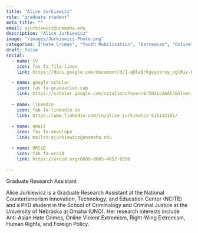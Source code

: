 ```yaml
---
title: "Alice Jurkiewicz"
role: "graduate student"
meta_title: ""
email: ajurkiewicz@unomaha.edu
description: "Alice Jurkiewicz"
image: "/images/Jurkiewicz-Photo.png"
categories: ["Hate Crimes", "Youth Mobilization", "Extremism", "Online"]
draft: false
social:
  - name: CV
    icon: fas fa-file-lines
    link: https://docs.google.com/document/d/1-qOleSrkgeyptruy_xglRiv-FECleVdv/edit?usp=sharing&ouid=101590372173032939984&rtpof=true&sd=true

  - name: google scholar
    icon: fas fa-graduation-cap
    link: https://scholar.google.com/citations?user=Sr5N1icAAAAJ&hl=en
    
  - name: linkedin
    icon: fab fa-linkedin-in
    link: https://www.linkedin.com/in/alice-jurkiewicz-515132181/
  
  - name: email
    icon: fas fa-envelope
    link: mailto:ajurkiewicz@unomaha.edu

  - name: ORCiD
    icon: fab fa-orcid
    link: https://orcid.org/0009-0005-4652-8550

---
```

Graduate Research Assistant
<!--more-->
Alice Jurkiewicz is a Graduate Research Assistant at the National Counterterrorism Innovation, Technology, and Education Center (NCITE) and a PhD student in the School of Criminology and Criminal Justice at the University of Nebraska at Omaha (UNO). Her research interests include Anti-Asian Hate Crimes, Online Violent Extremism, Right-Wing Extremism, Human Rights, and Foreign Policy. 